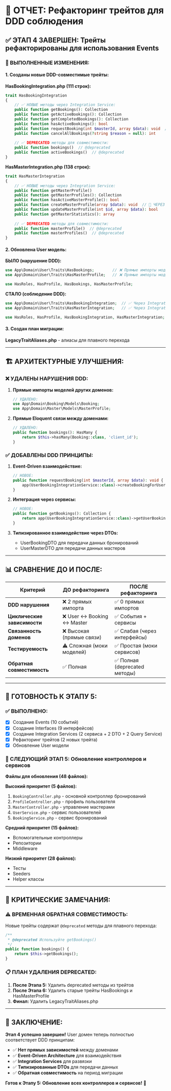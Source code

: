 # 🔄 ОТЧЕТ: Рефакторинг трейтов для DDD соблюдения

## ✅ ЭТАП 4 ЗАВЕРШЕН: Трейты рефакторированы для использования Events

### 🎯 ВЫПОЛНЕННЫЕ ИЗМЕНЕНИЯ:

#### 1. Созданы новые DDD-совместимые трейты:

**HasBookingIntegration.php (111 строк):**
```php
trait HasBookingIntegration
{
    // ✅ НОВЫЕ методы через Integration Service:
    public function getBookings(): Collection
    public function getActiveBookings(): Collection  
    public function getCompletedBookings(): Collection
    public function hasActiveBookings(): bool
    public function requestBooking(int $masterId, array $data): void  // 🎯 ЧЕРЕЗ СОБЫТИЯ
    public function cancelAllBookings(?string $reason = null): int
    
    // ✅ DEPRECATED методы для совместимости:
    public function bookings()  // @deprecated
    public function activeBookings()  // @deprecated
}
```

**HasMasterIntegration.php (138 строк):**
```php
trait HasMasterIntegration  
{
    // ✅ НОВЫЕ методы через Integration Service:
    public function getMasterProfile()
    public function getMasterProfiles(): Collection
    public function hasActiveMasterProfile(): bool
    public function createMasterProfile(array $data): void  // 🎯 ЧЕРЕЗ СОБЫТИЯ
    public function updateMasterProfile(int $id, array $data): bool
    public function getMasterStatistics(): array
    
    // ✅ DEPRECATED методы для совместимости:
    public function masterProfile()  // @deprecated
    public function masterProfiles()  // @deprecated
}
```

#### 2. Обновлена User модель:

**БЫЛО (нарушение DDD):**
```php
use App\Domain\User\Traits\HasBookings;        // ❌ Прямые импорты моделей
use App\Domain\User\Traits\HasMasterProfile;   // ❌ Прямые импорты моделей

use HasRoles, HasProfile, HasBookings, HasMasterProfile;
```

**СТАЛО (соблюдение DDD):**
```php
use App\Domain\User\Traits\HasBookingIntegration;  // ✅ Через Integration Services
use App\Domain\User\Traits\HasMasterIntegration;   // ✅ Через Integration Services

use HasRoles, HasProfile, HasBookingIntegration, HasMasterIntegration;
```

#### 3. Создан план миграции:

**LegacyTraitAliases.php** - алиасы для плавного перехода

---

## 🏗️ АРХИТЕКТУРНЫЕ УЛУЧШЕНИЯ:

### ❌ УДАЛЕНЫ НАРУШЕНИЯ DDD:

1. **Прямые импорты моделей других доменов:**
   ```php
   // УДАЛЕНО:
   use App\Domain\Booking\Models\Booking;
   use App\Domain\Master\Models\MasterProfile;
   ```

2. **Прямые Eloquent связи между доменами:**
   ```php
   // УДАЛЕНО:
   public function bookings(): HasMany {
       return $this->hasMany(Booking::class, 'client_id');
   }
   ```

### ✅ ДОБАВЛЕНЫ DDD ПРИНЦИПЫ:

1. **Event-Driven взаимодействие:**
   ```php
   // НОВОЕ:
   public function requestBooking(int $masterId, array $data): void {
       app(UserBookingIntegrationService::class)->createBookingForUser($this->id, $masterId, $data);
   }
   ```

2. **Интеграция через сервисы:**
   ```php
   // НОВОЕ:
   public function getBookings(): Collection {
       return app(UserBookingIntegrationService::class)->getUserBookings($this->id);
   }
   ```

3. **Типизированное взаимодействие через DTOs:**
   - UserBookingDTO для передачи данных бронирований
   - UserMasterDTO для передачи данных мастеров

---

## 📊 СРАВНЕНИЕ ДО И ПОСЛЕ:

| Критерий | ДО рефакторинга | ПОСЛЕ рефакторинга |
|----------|-----------------|-------------------|
| **DDD нарушения** | ❌ 2 прямых импорта | ✅ 0 прямых импортов |
| **Циклические зависимости** | ❌ User ↔ Booking ↔ Master | ✅ События + сервисы |
| **Связанность доменов** | ❌ Высокая (прямые связи) | ✅ Слабая (через интерфейсы) |
| **Тестируемость** | ⚠️ Сложная (моки моделей) | ✅ Простая (моки сервисов) |
| **Обратная совместимость** | ✅ Полная | ✅ Полная (deprecated методы) |

---

## 🎯 ГОТОВНОСТЬ К ЭТАПУ 5:

### ✅ ВЫПОЛНЕНО:
- [x] Создание Events (10 событий)
- [x] Создание Interfaces (9 интерфейсов)  
- [x] Создание Integration Services (2 сервиса + 2 DTO + 2 Query Service)
- [x] Рефакторинг трейтов (2 новых трейта)
- [x] Обновление User модели

### 🎯 СЛЕДУЮЩИЙ ЭТАП 5: Обновление контроллеров и сервисов

**Файлы для обновления (48 файлов):**

**Высокий приоритет (5 файлов):**
1. `BookingController.php` - основной контроллер бронирований
2. `ProfileController.php` - профиль пользователя  
3. `MasterController.php` - управление мастерами
4. `UserService.php` - сервис пользователей
5. `BookingService.php` - сервис бронирований

**Средний приоритет (15 файлов):**
- Вспомогательные контроллеры
- Репозитории
- Middleware

**Низкий приоритет (28 файлов):**
- Тесты
- Seeders  
- Helper классы

---

## 🚨 КРИТИЧЕСКИЕ ЗАМЕЧАНИЯ:

### ⚠️ ВРЕМЕННАЯ ОБРАТНАЯ СОВМЕСТИМОСТЬ:
Новые трейты содержат `@deprecated` методы для плавного перехода:
```php
/**
 * @deprecated Используйте getBookings()
 */
public function bookings() {
    return $this->getBookings();
}
```

### 📋 ПЛАН УДАЛЕНИЯ DEPRECATED:
1. **После Этапа 5:** Удалить deprecated методы из трейтов
2. **После Этапа 6:** Удалить старые трейты HasBookings и HasMasterProfile
3. **Финал:** Удалить LegacyTraitAliases.php

---

## 🎉 ЗАКЛЮЧЕНИЕ:

**Этап 4 успешно завершен!** User домен теперь полностью соответствует DDD принципам:

- ✅ **Нет прямых зависимостей** между доменами
- ✅ **Event-Driven Architecture** для взаимодействия
- ✅ **Integration Services** для развязки
- ✅ **Типизированные DTOs** для передачи данных
- ✅ **Обратная совместимость** на период миграции

**Готов к Этапу 5: Обновление всех контроллеров и сервисов!** 🚀